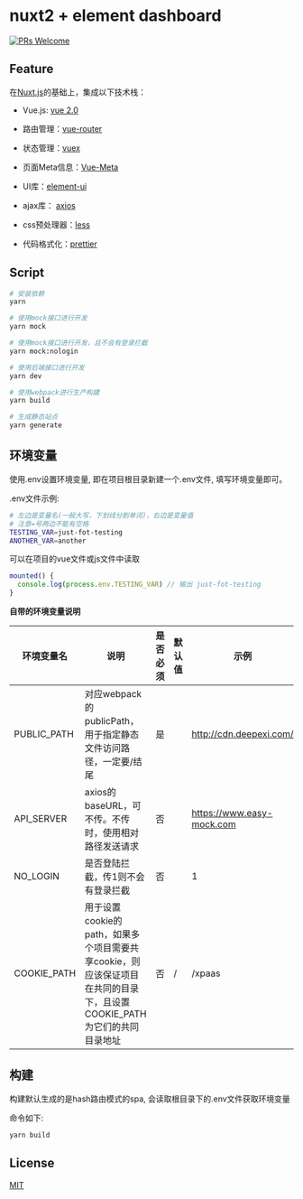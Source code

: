 # nuxt2 + element dashboard
[![PRs Welcome](https://img.shields.io/badge/PRs-welcome-brightgreen.svg)](https://github.com/levy9527/nuxt-element-dashboard/pulls)

## Feature

在[Nuxt.js](https://github.com/nuxt/nuxt.js)的基础上，集成以下技术栈：

- Vue.js: [vue 2.0](https://cn.vuejs.org/v2/guide/index.html)

- 路由管理：[vue-router](https://router.vuejs.org/api/)

- 状态管理：[vuex](https://vuex.vuejs.org/)

- 页面Meta信息：[Vue-Meta](https://github.com/declandewet/vue-meta)

- UI库：[element-ui](http://element.eleme.io/#/)

- ajax库： [axios](https://github.com/axios/axios)

- css预处理器：[less](http://lesscss.org/)

- 代码格式化：[prettier](https://github.com/prettier/prettier)

## Script

```bash
# 安装依赖
yarn

# 使用mock接口进行开发
yarn mock

# 使用mock接口进行开发，且不会有登录拦截
yarn mock:nologin

# 使用后端接口进行开发
yarn dev

# 使用webpack进行生产构建
yarn build

# 生成静态站点
yarn generate
```

## 环境变量
使用.env设置环境变量, 即在项目根目录新建一个.env文件, 填写环境变量即可。

.env文件示例:

```sh
# 左边是变量名(一般大写，下划线分割单词)，右边是变量值
# 注意=号两边不能有空格
TESTING_VAR=just-fot-testing
ANOTHER_VAR=another
```

可以在项目的vue文件或js文件中读取

```js
mounted() {
  console.log(process.env.TESTING_VAR) // 输出 just-fot-testing
}
```

**自带的环境变量说明**

| 环境变量名  | 说明                                                         | 是否必须             | 默认值                   | 示例 |
| ----------- | ------------------------------------------------------------ | ----------------------- | ------------------------- | ----------- |
| PUBLIC_PATH | 对应webpack的publicPath，用于指定静态文件访问路径，一定要/结尾 | 是 |  | http://cdn.deepexi.com/ |
| API_SERVER | axios的baseURL，可不传。不传时，使用相对路径发送请求 | 否 |    | https://www.easy-mock.com |
| NO_LOGIN    | 是否登陆拦截，传1则不会有登录拦截                            | 否 |                          | 1 |
| COOKIE_PATH | 用于设置cookie的path，如果多个项目需要共享cookie，则应该保证项目在共同的目录下，且设置COOKIE_PATH为它们的共同目录地址 | 否                      | /                   | /xpaas |


## 构建

构建默认生成的是hash路由模式的spa, 会读取根目录下的.env文件获取环境变量

命令如下:

```sh
yarn build
```

## License

[MIT](./LICENSE)
